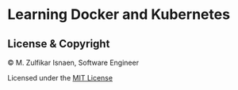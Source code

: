 # Learning Docker and Kubernetes

## License & Copyright
© M. Zulfikar Isnaen, Software Engineer

Licensed under the [MIT License](LICENSE)